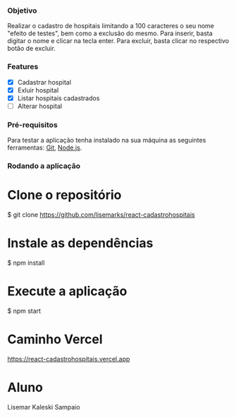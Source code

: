 ### Objetivo
Realizar o cadastro de hospitais limitando a 100 caracteres o seu nome "efeito de testes", bem como a exclusão do mesmo. Para inserir, basta digitar o nome e clicar na tecla enter. Para excluir, basta clicar no respectivo botão de excluir. 

### Features
- [x] Cadastrar hospital
- [x] Exluir hospital
- [x] Listar hospitais cadastrados
- [ ] Alterar hospital
### Pré-requisitos

Para testar a aplicação tenha instalado na sua máquina as seguintes ferramentas:
[Git](https://git-scm.com), [Node.js](https://nodejs.org/en/). 

### Rodando a aplicação

# Clone o repositório
$ git clone <https://github.com/lisemarks/react-cadastrohospitais>

# Instale as dependências
$ npm install

# Execute a aplicação
$ npm start

# Caminho Vercel
<https://react-cadastrohospitais.vercel.app>

# Aluno
Lisemar Kaleski Sampaio